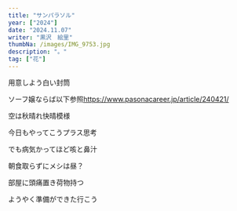 ```yaml
---
title: "サンパラソル"
year: ["2024"]
date: "2024.11.07"
writer: "黒沢　絵里"
thumbNa: /images/IMG_9753.jpg
description: "。"
tag: ["花"]
---
```



用意しよう白い封筒

ソーフ嬢ならば以下参照<https://www.pasonacareer.jp/article/240421/>

空は秋晴れ快晴模様

今日もやってこうプラス思考


でも病気かってほど咳と鼻汁

朝食取らずにメシは昼？

部屋に頭痛置き荷物持つ

ようやく準備ができた行こう




<!--

![Alt text](/images/IMG_9785.jpg)
カッコいい

さやかかわいい

![Alt text](/images/IMG_9811.jpg)

![Alt text](/images/IMG_9790.jpg)

![Alt text](/images/IMG_9757.jpg)

![Alt text](/images/023-2.jpg)

-->